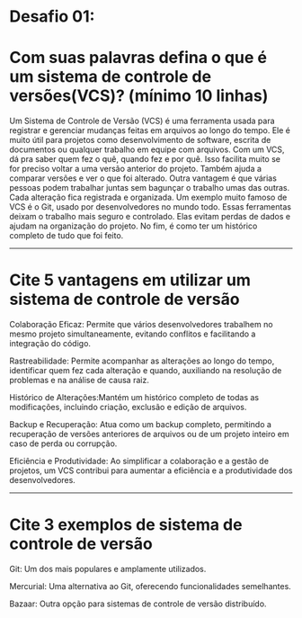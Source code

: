 # Desafio 01:

# Com suas palavras defina o que é um sistema de controle de versões(VCS)? (mínimo 10 linhas)

Um Sistema de Controle de Versão (VCS) é uma ferramenta usada para registrar e gerenciar mudanças feitas em arquivos ao longo do tempo. Ele é muito útil para projetos como desenvolvimento de software, escrita de documentos ou qualquer trabalho em equipe com arquivos. Com um VCS, dá pra saber quem fez o quê, quando fez e por quê. Isso facilita muito se for preciso voltar a uma versão anterior do projeto. Também ajuda a comparar versões e ver o que foi alterado. Outra vantagem é que várias pessoas podem trabalhar juntas sem bagunçar o trabalho umas das outras. Cada alteração fica registrada e organizada. Um exemplo muito famoso de VCS é o Git, usado por desenvolvedores no mundo todo. Essas ferramentas deixam o trabalho mais seguro e controlado. Elas evitam perdas de dados e ajudam na organização do projeto. No fim, é como ter um histórico completo de tudo que foi feito.

______________________________________________________________

# Cite 5 vantagens em utilizar um sistema de controle de versão
Colaboração Eficaz:
Permite que vários desenvolvedores trabalhem no mesmo projeto simultaneamente, evitando conflitos e facilitando a integração do código.

Rastreabilidade:
Permite acompanhar as alterações ao longo do tempo, identificar quem fez cada alteração e quando, auxiliando na resolução de problemas e na análise de causa raiz. 

Histórico de Alterações:Mantém um histórico completo de todas as modificações, incluindo criação, exclusão e edição de arquivos.

Backup e Recuperação:
Atua como um backup completo, permitindo a recuperação de versões anteriores de arquivos ou de um projeto inteiro em caso de perda ou corrupção.

Eficiência e Produtividade:
Ao simplificar a colaboração e a gestão de projetos, um VCS contribui para aumentar a eficiência e a produtividade dos desenvolvedores.

___________________________________________________________________

# Cite 3 exemplos de sistema de controle de versão

Git: Um dos mais populares e amplamente utilizados. 

Mercurial: Uma alternativa ao Git, oferecendo funcionalidades semelhantes. 

Bazaar: Outra opção para sistemas de controle de versão distribuído.
